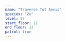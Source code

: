 ```yaml
---
name: "Traverse Tot Aevis"
species: "Zu"
level: 97
start_floor: 11
end_floor: 13
patrol: true
---
```

